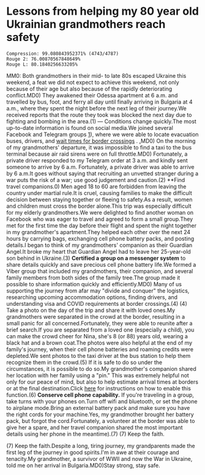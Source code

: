 # Lessons from helping my 80 year old Ukrainian grandmothers reach safety

```
Compression: 99.080843952371% (4743/4787)
Rouge 2: 76.00870567848649%
Rouge L: 80.1840256633205%
```

MM0: Both grandmothers in their mid- to late 80s escaped Ukraine this weekend, a feat we did not expect to achieve this weekend, not only because of their age but also because of the rapidly deteriorating conflict.MD0) They awakened their Odessa apartment at 6 a.m. and travelled by bus, foot, and ferry all day until finally arriving in Bulgaria at 4 a.m., where they spent the night before the next leg of their journey.We received reports that the route they took was blocked the next day due to fighting and bombing in the area.(1) — Conditions change quickly.The most up-to-date information is found on social media.We joined several Facebook and Telegram groups [1](https://t.me/pomojiukr)), where we were able to locate evacuation buses, drivers, and [wait times for border crossings](https://t.me/OdessaMoldovaExpress) . [.](https://docs.google.com/spreadsheets/d/e/2PACX-1vTmKNAxZn2cPpBqPHnRx9Hc_GPzfi7U92h05hkNuES6pA8l7IcbfdRELMkTBWGcBFoRkUdwlnfX889X/pubhtml?gid=0&single=true&fbclid=IwAR1qTqmfhHYDYFB_N14kCXweiK3BWVGzSfIYlpnD1UhYU33c-Tm0LJQYSuw)MD0) On the morning of my grandmothers' departure, it was impossible to find a taxi to the bus terminal because air raid sirens were on full throttle.MD0) Fortunately, a private driver responded to my Telegram order at 3 a.m. and kindly sent someone to arrive by 6 a.m.  Fortunately, a private driver was able to arrive by 6 a.m.It goes without saying that recruiting an unvetted stranger during a war puts the risk of a war; use good judgement and caution.(2) **Find travel companions.0) Men aged 18 to 60 are forbidden from leaving the country under martial rule.It is cruel, causing families to make the difficult decision between staying together or fleeing to safety.As a result, women and children must cross the border alone.This trip was especially difficult for my elderly grandmothers.We were delighted to find another woman on Facebook who was eager to travel and agreed to form a small group.They met for the first time the day before their flight and spent the night together in my grandmother's apartment.They helped each other over the next 24 hours by carrying bags, exchanging cell phone battery packs, and posting details.I began to think of my grandmothers' companion as their Guardian Angel.It broke my heart that Guardian Angel had to leave her 25-year-old son behind in Ukraine.(3) **Certified a group on a messenger system**  to share details quickly and save precious cell phone battery life.We formed a Viber group that included my grandmothers, their companion, and several family members from both sides of the family tree.The group made it possible to share information quickly and efficiently.MD0) Many of us supporting the journey from afar may "divide and conquer" the logistics, researching upcoming accommodation options, finding drivers, and understanding visa and COVID requirements at border crossings.(4) (4) Take a photo on the day of the trip and share it with loved ones.My grandmothers were separated in the crowd at the border, resulting in a small panic for all concerned.Fortunately, they were able to reunite after a brief search.If you are separated from a loved one (especially a child), you can make the crowd cheer for Nina, she's 8 (or 88) years old, wearing a black hat and a brown coat.The photos were also helpful at the end of my family's journey, when their cell phone batteries and roaming credits were depleted.We sent photos to the taxi driver at the bus station to help them recognize them in the crowd.(5) If it is safe to do so under the circumstances, it is possible to do so.My grandmother's companion shared her location with her family using a "pin." This was extremely helpful not only for our peace of mind, but also to help estimate arrival times at borders or at the final destination.Click [here](https://www.theverge.com/22676312/ios-iphone-apple-location-tracking-turn-off-on) for instructions on how to enable this function.(6) **Conserve cell phone capability.** If you're traveling in a group, take turns with your phones on.Turn off wifi and bluetooth, or set the phone to airplane mode.Bring an external battery pack and make sure you have the right cords for your machine.Yes, my grandmother brought her battery pack, but forgot the cord.Fortunately, a volunteer at the border was able to give her a spare, and her travel companion shared the most important details using her phone in the meantime).(7) (7) Keep the faith. 

 (7) Keep the faith.Despite a long, tiring journey, my grandparents made the first leg of the journey in good spirits.I'm in awe at their courage and tenacity.My grandmother, a survivor of WWII and now the War in Ukraine, told me on her arrival in Bulgaria.MD0)Stay strong, stay safe.
